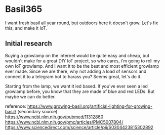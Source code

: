 # Basil365
I want fresh basil all year round, but outdoors here it doesn't grow. Let's fix this, and make it IoT.

## Initial research
Buying a growlamp on the internet would be quite easy and cheap, but wouldn't make for a great DIY IoT project, so who cares, i'm going to roll my own IoT growlamp. And i want it to be the best and most efficient growlamp ever made. Since we are there, why not adding a load of sensors and connect it to a telegram bot to harass you? Seems great, let's do it.  

Starting from the lamp, we want it led based. If you've ever seen a led growlamp before, you know that they are made of blue and red LEDs. But maybe we can do better. 

reference:
https://www.growing-basil.org/artificial-lighting-for-growing-basil/ (secondary source)  
https://www.ncbi.nlm.nih.gov/pubmed/11312860  
https://www.ncbi.nlm.nih.gov/pmc/articles/PMC5007804/  
https://www.sciencedirect.com/science/article/pii/S0304423815302892  
